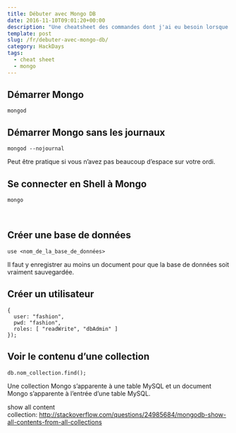 ```yaml
---
title: Débuter avec Mongo DB
date: 2016-11-10T09:01:20+00:00
description: "Une cheatsheet des commandes dont j'ai eu besoin lorsque j'ai débuté avec MongoDB."
template: post
slug: /fr/debuter-avec-mongo-db/
category: HackDays
tags:
  - cheat sheet
  - mongo
---
```

## Démarrer Mongo

```mongod```

## Démarrer Mongo sans les journaux

```mongod --nojournal```

Peut être pratique si vous n&rsquo;avez pas beaucoup d&rsquo;espace sur votre ordi.

## Se connecter en Shell à Mongo

```mongo```

&nbsp;

## Créer une base de données

```use <nom_de_la_base_de_données>```

Il faut y enregistrer au moins un document pour que la base de données soit vraiment sauvegardée.

## Créer un utilisateur

```db.createUser(
{
  user: "fashion",
  pwd: "fashion",
  roles: [ "readWrite", "dbAdmin" ]
});
```

## Voir le contenu d&rsquo;une collection

```db.nom_collection.find();```

Une collection Mongo s&rsquo;apparente à une table MySQL et un document Mongo s&rsquo;apparente à l&rsquo;entrée d&rsquo;une table MySQL.

show all content collection: http://stackoverflow.com/questions/24985684/mongodb-show-all-contents-from-all-collections
